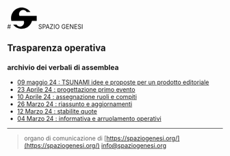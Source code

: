 <!-- Matomo -->
<script>
  var _paq = window._paq = window._paq || [];
  /* tracker methods like "setCustomDimension" should be called before "trackPageView" */
  _paq.push(['trackPageView']);
  _paq.push(['enableLinkTracking']);
  (function() {
    var u="//matomodocker.azurewebsites.net/";
    _paq.push(['setTrackerUrl', u+'matomo.php']);
    _paq.push(['setSiteId', '7']);
    var d=document, g=d.createElement('script'), s=d.getElementsByTagName('script')[0];
    g.async=true; g.src=u+'matomo.js'; s.parentNode.insertBefore(g,s);
  })();
</script>
<!-- End Matomo Code -->

#<svg version="1.0" xmlns="http://www.w3.org/2000/svg" width="60px"  viewBox="0 0 580.000000 481.000000" preserveAspectRatio="xMidYMid meet"><g transform="translate(0.000000,481.000000) scale(0.100000,-0.100000)" fill="#000000" stroke="none">
                    <path d="M2175 4799 c-729 -75 -1378 -467 -1780 -1074 -82 -124 -203 -366
                    -252 -505 -100 -282 -137 -506 -137 -815 0 -222 6 -283 46 -497 l23 -118 1396
                    0 1397 0 26 -83 c37 -117 49 -216 43 -332 -24 -405 -299 -739 -698 -847 -120
                    -32 -328 -32 -448 0 -105 29 -210 76 -301 138 -77 51 -201 176 -240 242 l-25
                    41 -368 1 -368 0 63 -76 c142 -172 345 -355 533 -479 124 -82 366 -203 505
                    -252 281 -100 505 -137 815 -137 310 0 534 37 815 137 139 49 381 170 505 252
                    265 175 514 425 690 690 94 141 214 391 269 558 l49 147 534 0 533 0 0 565 0
                    565 -1944 0 -1943 0 -27 59 c-53 119 -70 203 -70 361 0 168 18 251 84 388 51
                    106 88 161 169 246 83 86 166 145 275 197 142 66 218 82 391 82 122 0 165 -4
                    228 -21 99 -27 232 -89 310 -146 74 -52 190 -172 232 -238 l30 -48 413 0 c226
                    0 412 2 412 5 0 14 -172 214 -256 299 -190 190 -374 323 -619 447 -232 117
                    -479 196 -735 234 -127 19 -452 27 -575 14z"/>
                    </g></svg> SPAZIO GENESI
## Trasparenza operativa
### archivio dei verbali di assemblea

* [09 maggio 24 : TSUNAMI idee e proposte per un prodotto editoriale](./verbali/240509.md)
* [23 Aprile 24 : progettazione primo evento](./verbali/240423.md)
* [10 Aprile 24 : assegnazione ruoli e compiti](./verbali/240410.md)
* [26 Marzo 24 : riassunto e aggiornamenti](./verbali/240326.md)
* [12 Marzo 24 : stabilite quote](./verbali/240312.md)
* [04 Marzo 24 : informativa e arruolamento operativi](./verbali/240304.md)


---
> organo di comunicazione di [https://spaziogenesi.org/](https://spaziogenesi.org/) info@spaziogenesi.org
